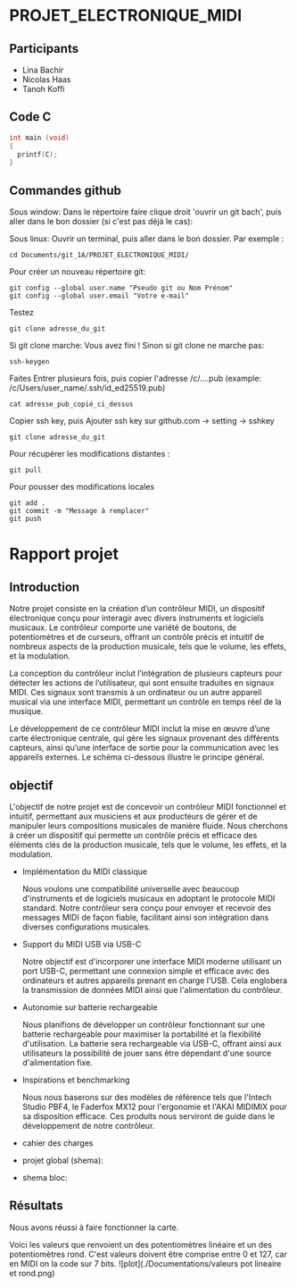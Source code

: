 # PROJET_ELECTRONIQUE_MIDI
## Participants
* Lina Bachir
* Nicolas Haas
* Tanoh Koffi

## Code C
```C
int main (void)
{
  printf(C);
}
```

## Commandes github
Sous window: Dans le répertoire faire clique droit 'ouvrir un git bach', puis aller dans le bon dossier (si c'est pas déjà le cas):

Sous linux: Ouvrir un terminal, puis aller dans le bon dossier. Par exemple :
```
cd Documents/git_1A/PROJET_ELECTRONIQUE_MIDI/
```

Pour créer un nouveau répertoire git:
```
git config --global user.name "Pseudo git ou Nom Prénom"
git config --global user.email "Votre e-mail"
```
Testez
```
git clone adresse_du_git
```
Si git clone marche: Vous avez fini !
Sinon si git clone ne marche pas:
```
ssh-keygen
```
Faites Entrer plusieurs fois, puis copier l'adresse /c/....pub (example: /c/Users/user_name/.ssh/id_ed25519.pub)
```
cat adresse_pub_copié_ci_dessus
```
Copier ssh key, puis Ajouter ssh key sur github.com -> setting -> sshkey
```
git clone adresse_du_git
```

Pour récupérer les modifications distantes :
```
git pull
```

Pour pousser des modifications locales
```
git add .
git commit -m "Message à remplacer"
git push
```
# Rapport projet 
## Introduction

Notre projet consiste en la création d’un contrôleur MIDI, un dispositif électronique conçu pour interagir avec divers instruments et logiciels musicaux. Le contrôleur comporte une variété de boutons, de potentiomètres et de curseurs, offrant un contrôle précis et intuitif de nombreux aspects de la production musicale, tels que le volume, les effets, et la modulation.

La conception du contrôleur inclut l’intégration de plusieurs capteurs pour détecter les actions de l’utilisateur, qui sont ensuite traduites en signaux MIDI. Ces signaux sont transmis à un ordinateur ou un autre appareil musical via une interface MIDI, permettant un contrôle en temps réel de la musique.

Le développement de ce contrôleur MIDI inclut la mise en œuvre d’une carte électronique centrale, qui gère les signaux provenant des différents capteurs, ainsi qu’une interface de sortie pour la communication avec les appareils externes. Le schéma ci-dessous illustre le principe général.

## objectif

L'objectif de notre projet est de concevoir un contrôleur MIDI fonctionnel et intuitif, permettant aux musiciens et aux producteurs de gérer et de manipuler leurs compositions musicales de manière fluide. 
Nous cherchons à créer un dispositif qui permette un contrôle précis et efficace des éléments clés de la production musicale, tels que le volume, les effets, et la modulation.

* Implémentation du MIDI classique


  Nous voulons une compatibilité universelle avec beaucoup d'instruments et de logiciels musicaux en adoptant le protocole MIDI standard. Notre contrôleur sera conçu pour envoyer et recevoir des messages MIDI de façon fiable, facilitant ainsi son intégration dans diverses configurations musicales.

* Support du MIDI USB via USB-C


  Notre objectif est d'incorporer une interface MIDI moderne utilisant un port USB-C, permettant une connexion simple et efficace avec des ordinateurs et autres appareils prenant en charge l'USB. Cela englobera la transmission de données MIDI ainsi que l'alimentation du contrôleur.

* Autonomie sur batterie rechargeable



  Nous planifions de développer un contrôleur fonctionnant sur une batterie rechargeable pour maximiser la portabilité et la flexibilité d'utilisation. La batterie sera rechargeable via USB-C, offrant ainsi aux utilisateurs la possibilité de jouer sans être dépendant d'une source d'alimentation fixe.

* Inspirations et benchmarking


  Nous nous baserons sur des modèles de référence tels que l'Intech Studio PBF4, le Faderfox MX12 pour l'ergonomie et l'AKAI MIDIMIX pour sa disposition efficace. Ces produits nous serviront de guide dans le développement de notre contrôleur.


* cahier des charges 

* projet global (shema):
* shema bloc:

## Résultats
Nous avons réussi à faire fonctionner la carte.

Voici les valeurs que renvoient un des potentiomètres linéaire et un des potentiomètres rond. C'est valeurs doivent être comprise entre 0 et 127, car en MIDI on la code sur 7 bits.
![plot](./Documentations/valeurs pot lineaire et rond.png)
